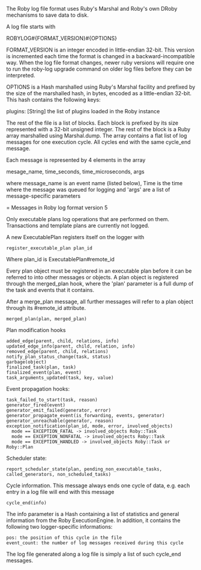 The Roby log file format uses Ruby's Marshal and Roby's own DRoby mechanisms to
save data to disk.

A log file starts with 

  ROBYLOG#{FORMAT_VERSION}#{OPTIONS}

FORMAT_VERSION is an integer encoded in little-endian 32-bit. This version is
incremented each time the format is changed in a backward-incompatible way.
When the log file format changes, newer ruby versions will require one to run
the roby-log upgrade command on older log files before they can be interpreted.

OPTIONS is a Hash marshalled using Ruby's Marshal facility and prefixed by the
size of the marshalled hash, in bytes, encoded as a little-endian 32-bit. This
hash contains the following keys:

  plugins: [String] the list of plugins loaded in the Roby instance

The rest of the file is a list of blocks. Each block is prefixed by its size
represented with a 32-bit unsigned integer. The rest of the block is a Ruby
array marshalled using Marshal.dump. The array contains a flat list of log
messages for one execution cycle. All cycles end with the same cycle_end message.

Each message is represented by 4 elements in the array

   mesage_name, time_seconds, time_microseconds, args

where message_name is an event name (listed below), Time is the time where the
message was queued for logging and 'args' are a list of message-specific
parameters

= Messages in Roby log format version 5

Only executable plans log operations that are performed on them. Transactions
and template plans are currently not logged.

A new ExecutablePlan registers itself on the logger with

    register_executable_plan plan_id

Where plan_id is ExecutablePlan#remote_id

Every plan object must be registered in an executable plan before it can be
referred to into other messages or objects. A plan object is registered through
the merged_plan hook, where the 'plan' parameter is a full dump of the task and
events that it contains.

After a merge_plan message, all further messages will refer to a plan object
through its #remote_id attribute.

    merged_plan(plan, merged_plan)

Plan modification hooks

    added_edge(parent, child, relations, info)
    updated_edge_info(parent, child, relation, info)
    removed_edge(parent, child, relations)
    notify_plan_status_change(task, status)
    garbage(object)
    finalized_task(plan, task)
    finalized_event(plan, event)
    task_arguments_updated(task, key, value)

Event propagation hooks:

    task_failed_to_start(task, reason)
    generator_fired(event)
    generator_emit_failed(generator, error)
    generator_propagate_event(is_forwarding, events, generator)
    generator_unreachable(generator, reason)
    exception_notification(plan_id, mode, error, involved_objects)
      mode == EXCEPTION_FATAL -> involved_objects Roby::Task
      mode == EXCEPTION_NONFATAL -> involved_objects Roby::Task
      mode == EXCEPTION_HANDLED -> involved_objects Roby::Task or Roby::Plan

Scheduler state:

    report_scheduler_state(plan, pending_non_executable_tasks, called_generators, non_scheduled_tasks)

Cycle information. This message always ends one cycle of data, e.g. each entry
in a log file will end with this message

    cycle_end(info)

The info parameter is a Hash containing a list of statistics and general
information from the Roby ExecutionEngine. In addition, it contains the
following two logger-specific informations:

    pos: the position of this cycle in the file
    event_count: the number of log messages received during this cycle

The log file generated along a log file is simply a list of such cycle_end
messages.

